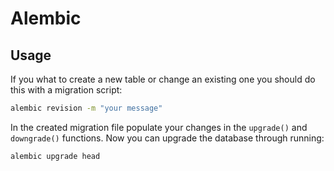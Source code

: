 # Alembic

## Usage

If you what to create a new table or change an existing one you should do this with a migration script:

```bash
alembic revision -m "your message"
```

In the created migration file populate your changes in the `upgrade()` and `downgrade()` functions.
Now you can upgrade the database through running:

```bash
alembic upgrade head
```
